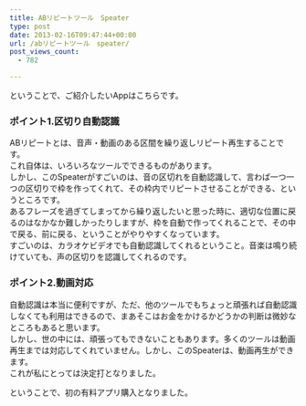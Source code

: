 ```yaml
---
title: ABリピートツール　Speater
type: post
date: 2013-02-16T09:47:44+00:00
url: /abリピートツール　speater/
post_views_count:
  - 782

---
```

ということで、ご紹介したいAppはこちらです。  


### ポイント1.区切り自動認識

ABリピートとは、音声・動画のある区間を繰り返しリピート再生することです。  
これ自体は、いろいろなツールでできるものがあります。  
しかし、このSpeaterがすごいのは、音の区切れを自動認識して、言わば一つ一つの区切りで枠を作ってくれて、その枠内でリピートさせることができる、というところです。  
あるフレーズを過ぎてしまってから繰り返したいと思った時に、適切な位置に戻るのはなかなか難しかったりしますが、枠を自動で作ってくれることで、その中で戻る、前に戻る、ということがやりやすくなっています。  
すごいのは、カラオケビデオでも自動認識してくれるということ。音楽は鳴り続けていても、声の区切りを認識してくれるのです。

### ポイント2.動画対応

自動認識は本当に便利ですが、ただ、他のツールでもちょっと頑張れば自動認識しなくても利用はできるので、まあそこはお金をかけるかどうかの判断は微妙なところもあると思います。  
しかし、世の中には、頑張ってもできないこともあります。多くのツールは動画再生までは対応してくれていません。しかし、このSpeaterは、動画再生ができます。  
これが私にとっては決定打となりました。

ということで、初の有料アプリ購入となりました。